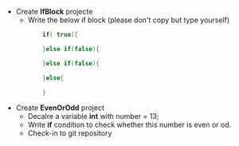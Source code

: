 * Create __IfBlock__ projecte
    * Write the below if block (please don't copy but type yourself)
        ```java
            if( true){

            }else if(false){

            }else if(false){

            }else{
                
            }
        ```
* Create __EvenOrOdd__ project 
    * Decalre a variable __int__ with number = 13;
    * Write __if__ condition to check whether this number is even or od.
    * Check-in to git repository
